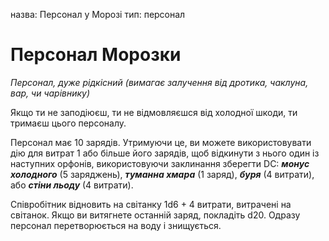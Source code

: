 назва: Персонал у Морозі тип: персонал

# Персонал Морозки
_Персонал, дуже рідкісний (вимагає залучення від дротика, чаклуна, вар, чи чарівнику)_

Якщо ти не заподіюєш, ти не відмовляєшся від холодної шкоди, ти тримаєш цього персоналу.

Персонал має 10 зарядів. Утримуючи це, ви можете використовувати дію для витрат 1 або більше його зарядів, щоб відкинути з нього один із наступних орфонів, використовуючи заклинання зберегти DC: **_монус холодного_** (5 заряджень), **_туманна хмара_** (1 заряд), **_буря_** (4 витрати), або **_стіни льоду_** (4 витрати).

Співробітник відновить на світанку 1d6 + 4 витрати, витрачені на світанок. Якщо ви витягнете останній заряд, покладіть d20. Одразу персонал перетворюється на воду і знищується. 